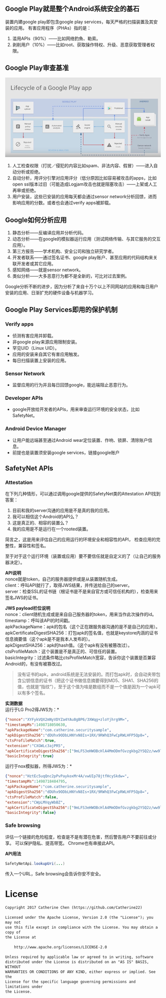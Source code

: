 ## Google Play就是整个Android系统安全的基石
装置内建google play即包含google play services，每天严格的扫描装置及其安装的应用。
有害应用程序（PHAs）指的是：
1. 滥用APIs（90%）——比如网络釣魚、勒索。
2. 剥削用户（10%）——比如root、获取操作特权、升级、恶意获取管理者权限。

## Google Play审查基准

![gpv.png][gpv.png]

1. 人工检查权限（打扰／侵犯的内容比如spam、非法内容、假冒）——进入自动分析或拒绝。
2. 自动分析，用评分引擎对应用评分（低分原因比如容易被攻击的apps，比如open ssl版本过旧（可能造成Logjam攻击也就是阻塞攻击）——上架或人工再审或拒绝。
3. 用户安装，这些已安装的应用每天都会通过sensor network分析回馈，进而影响应用的分数。或者也会通过verify apps被卸载。

## Google如何分析应用
1. 静态分析——反编译应用并分析代码。
2. 动态分析——在google的模拟器运行应用（测试网络传输、与其它服务的交互应用）。
3. 第三方报告——学术机构、安全公司和独立研究学者。
4. 开发者联系——通过签名证书、google play账户、甚至应用的代码结构来关联开发者或其它应用。
5. 感知网络——就是sensor network。
6. 类似分析——大多恶意行为都不是全新的，可比对过去案例。

Google分析不断的进步，因为分析了来自十万个以上不同网站的应用和每日用户安装的应用、日渐扩充的硬件设备与机器学习。

## Google Play Services即用的保护机制
### Verify apps
 - 侦测有害应用并卸载。
 - 非google play来源应用限制安装。
 - 罕见UID（Linux UID）。
 - 应用的安装来自其它有害应用触发。
 - 每日扫描装置上安装的应用。

### Sensor Network
 - 监督应用的行为并且每日回馈google，能远端阻止恶意行为。

### Developer APIs
 - google开放给开发者的APIs，用来审查运行环境的安全状态，比如SafetyNet。

### Android Device Manager
 - 让用户能远端甚至通过Android wear定位装置、作响、锁屏、清除账户信息。
 - 前提也是装置须安装google services，链接google账户

## SafetyNet APIs

### Attestation
在下列几种情形，可以通过调用google提供的SafetyNet类的Attestation API找到答案：
1. 目前和我的server沟通的应用是不是真的我的应用。
2. 我可以相信这个Android的API么？
3. 这是真正的、相容的装置么？
4. 我的应用是不是运行在一个rooted装置。

简言之，这是用来评估自己的应用运行的环境安全和相容性的API，
检查应用的完整性，兼容性和签名。

至于对于这个运行环境（装置或应用）要不要信任就是自定义的了（让自己的服务器决定）。

**API说明**<br>
nonce就是token，自己的服务器提供或是从装置随机生成。<br>
client：呼叫API就行了，取得JWS结果，并传送给自己的server。<br>
server：检查SSL的证书链（根证书是不是来自官方或可信任机构的），检查用来签名JWS的证书。<br>

**JWS payload栏位说明**<br>
nonce：client随机生成或是来自自己服务器的token，用来当作此次操作的id。<br>
timestamp：呼叫该API的时间戳。<br>
apkPackageName：apk的包名（这个正在跟服务器沟通的是不是自己的应用）。<br>
apkCertificateDigestSHA256：打包apk的签名值，也就是keystore内涵的证书信息摘要值（这个apk是不是我本人发布的）。<br>
apkDigestSHA256：apk的hash值。（这个apk有没有被篡改过）。<br>
ctsProfileMatch：这个装置是不是真正的、可信任的装置。<br>
basicIntegrity：过滤条件略比ctsProfileMatch宽容，告诉你这个装置是否兼容Android的，有没有被篡改过。

>没有证书的apk，android系统是无法安装的。而打包apk时，会自动夹带包含公钥信息的证书（把这个证书做信息摘要得到MD5、SHA1、SHA256的值，也就是“指纹”），至于这个值为啥是数组而不是一个值是因为一个apk可以有多个签名。

**实测数据**<br>
运行于LG Pro2得JWS为：*<br>
```JSON
{"nonce":"XYFykVQX2mNyVDYZa4YAu8gBP6/3XWqg+zloYjhrg9M=",
"timestampMs":1498718050630,
"apkPackageName":"com.catherine.securitysample",
"apkDigestSha256":"dDUhx9ODbLHNYxN8Is+1RX/9RWhQ3FwCpRWLHFP5Qp8=",
"ctsProfileMatch":true,
"extension":"CXGWLc3ajPR5",
"apkCertificateDigestSha256":["9mLFS3eHWOBcHlA4MmODmfGvzgkbg2YSQ2z/ww9lCfw="],
"basicIntegrity":true}
```

运行于nox模拟器，所得JWS为：*<br>
```JSON
{"nonce":"HztEc5uqQnc2pPvPaykoxMr4A/vwUIp78jtfHcySkdw=",
"timestampMs":1498718484795,
"apkPackageName":"com.catherine.securitysample",
"apkDigestSha256":"dDUhx9ODbLHNYxN8Is+1RX/9RWhQ3FwCpRWLHFP5Qp8=",
"ctsProfileMatch":false,
"extension":"CWpLMVqyWbBZ",
"apkCertificateDigestSha256":["9mLFS3eHWOBcHlA4MmODmfGvzgkbg2YSQ2z/ww9lCfw="],
"basicIntegrity":false}
```

### Safe browsing
评估一个链接的危险程度，检查是不是有潜在危害，然后警告用户不要前往或分享。
可以保护隐私、提高带宽。
Chrome也有串接此API。

**API用法**
```Java
SafetyNetApi.lookupUri(...)
```
传入一个URL，Safe browsing会告诉你安不安全。

# License

```
Copyright 2017 Catherine Chen (https://github.com/Catherine22)

Licensed under the Apache License, Version 2.0 (the "License"); you may not
use this file except in compliance with the License. You may obtain a copy of
the License at

    http://www.apache.org/licenses/LICENSE-2.0

Unless required by applicable law or agreed to in writing, software
distributed under the License is distributed on an "AS IS" BASIS, WITHOUT
WARRANTIES OR CONDITIONS OF ANY KIND, either express or implied. See the
License for the specific language governing permissions and limitations under
the License.
```
[gpv.png]: https://github.com/Catherine22/SecuritySample/blob/master/gpv.png
